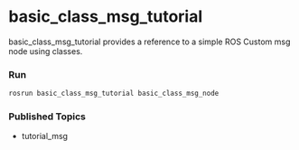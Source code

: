 # basic_class_msg_tutorial

basic_class_msg_tutorial provides a reference to a simple ROS Custom msg node using classes.

### Run

```bash
rosrun basic_class_msg_tutorial basic_class_msg_node
```

### Published Topics
- tutorial_msg
